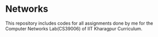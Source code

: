 # Networks

This repository includes codes for all assignments done by me for the Computer Networks Lab(CS39006) of IIT Kharagpur Curriculum. 
